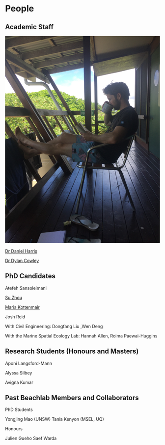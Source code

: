# People

## Academic Staff

<img src="/asset/IMG_0823.jpg" alt="">

[Dr Daniel Harris](https://researchers.uq.edu.au/researcher/16758)

[Dr Dylan Cowley](https://environment.uq.edu.au/profile/13253/dylan-cowley)

## PhD Candidates

Atefeh Sansoleimani

[Su Zhou](https://environment.uq.edu.au/profile/26782/su-zhou) 

[Maria Kottenmair](https://environment.uq.edu.au/profile/28356/maria-kottermair)

Josh Reid

With Civil Engineering: Dongfang Liu ,Wen Deng

With the Marine Spatial Ecology Lab: Hannah Allen, Roima Paewai-Huggins

## Research Students (Honours and Masters)

Aponi Langsford-Mann

Alyssa Silbey

Avigna Kumar

## Past Beachlab Members and Collaborators

PhD Students

Yongjing Mao (UNSW)
Tania Kenyon (MSEL, UQ)

Honours

Julien Gueho
Saef Warda
